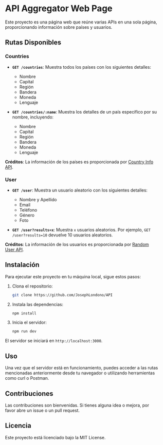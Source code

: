 # API Aggregator Web Page

Este proyecto es una página web que reúne varias APIs en una sola página, proporcionando información sobre países y usuarios.

## Rutas Disponibles

### Countries

- **`GET /countries`**: Muestra todos los países con los siguientes detalles:
  - Nombre
  - Capital
  - Región
  - Bandera
  - Moneda
  - Lenguaje

- **`GET /countries/:name`**: Muestra los detalles de un país específico por su nombre, incluyendo:
  - Nombre
  - Capital
  - Región
  - Bandera
  - Moneda
  - Lenguaje

**Créditos**: La información de los países es proporcionada por [Country Info API](https://countryinfoapi.com/).

### User

- **`GET /user`**: Muestra un usuario aleatorio con los siguientes detalles:
  - Nombre y Apellido
  - Email
  - Teléfono
  - Género
  - Foto

- **`GET /user?results=x`**: Muestra `x` usuarios aleatorios. Por ejemplo, `GET /user?results=10` devuelve 10 usuarios aleatorios.

**Créditos**: La información de los usuarios es proporcionada por [Random User API](https://randomuser.me/).

## Instalación

Para ejecutar este proyecto en tu máquina local, sigue estos pasos:

1. Clona el repositorio:
   ```sh
   git clone https://github.com/JosephLondono/API
    ```


2. Instala las dependencias:
    ```sh
    npm install
    ```

3. Inicia el servidor:
    ```sh
    npm run dev

    ```
El servidor se iniciará en `http://localhost:3000`.

## Uso
Una vez que el servidor está en funcionamiento, puedes acceder a las rutas mencionadas anteriormente desde tu navegador o utilizando herramientas como curl o Postman.

## Contribuciones
Las contribuciones son bienvenidas. Si tienes alguna idea o mejora, por favor abre un issue o un pull request.

## Licencia
Este proyecto está licenciado bajo la MIT License.
